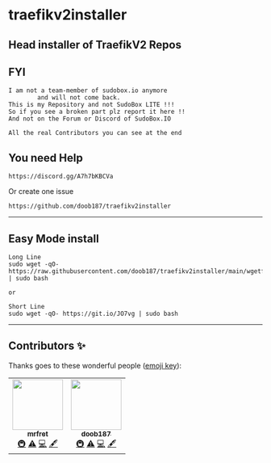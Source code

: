 # traefikv2installer
Head installer of TraefikV2 Repos
---

## FYI
```
I am not a team-member of sudobox.io anymore
        and will not come back.
This is my Repository and not SudoBox LITE !!!
So if you see a broken part plz report it here !!
And not on the Forum or Discord of SudoBox.IO

All the real Contributors you can see at the end 
```


## You need Help 

```
https://discord.gg/A7h7bKBCVa
```
Or create one issue 
```
https://github.com/doob187/traefikv2installer
```

---

## Easy Mode install

```
Long Line
sudo wget -qO- https://raw.githubusercontent.com/doob187/traefikv2installer/main/wgetfile.sh | sudo bash

or 

Short Line
sudo wget -qO- https://git.io/JO7vg | sudo bash
```

---


## Contributors ✨

Thanks goes to these wonderful people ([emoji key](https://allcontributors.org/docs/en/emoji-key)):

<!-- ALL-CONTRIBUTORS-LIST:START - Do not remove or modify this section -->
<!-- prettier-ignore-start -->
<!-- markdownlint-disable -->
<table>
  <tr>
    <td align="center"><a href="https://github.com/mrfret"><img src="https://avatars.githubusercontent.com/u/72273384?v=4?s=100" width="100px;" alt=""/><br /><sub><b>mrfret</b></sub></a><br /><a href="#infra-mrfret" title="Infrastructure (Hosting, Build-Tools, etc)">🚇</a> <a href="https://github.com/doob187/traefikv2installer/commits?author=mrfret" title="Tests">⚠️</a> <a href="https://github.com/doob187/traefikv2installer/commits?author=mrfret" title="Code">💻</a> <a href="#content-mrfret" title="Content">🖋</a></td>
    <td align="center"><a href="https://github.com/doob187"><img src="https://avatars.githubusercontent.com/u/60312740?v=4?s=100" width="100px;" alt=""/><br /><sub><b>doob187</b></sub></a><br /><a href="#infra-doob187" title="Infrastructure (Hosting, Build-Tools, etc)">🚇</a> <a href="https://github.com/doob187/traefikv2installer/commits?author=doob187" title="Tests">⚠️</a> <a href="https://github.com/doob187/traefikv2installer/commits?author=doob187" title="Code">💻</a> <a href="#content-doob187" title="Content">🖋</a></td>
  </tr>
</table>

<!-- markdownlint-restore -->
<!-- prettier-ignore-end -->

<!-- ALL-CONTRIBUTORS-LIST:END -->
